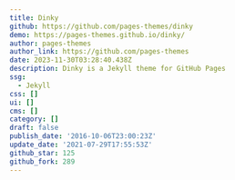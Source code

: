 ```yaml
---
title: Dinky
github: https://github.com/pages-themes/dinky
demo: https://pages-themes.github.io/dinky/
author: pages-themes
author_link: https://github.com/pages-themes
date: 2023-11-30T03:28:40.438Z
description: Dinky is a Jekyll theme for GitHub Pages
ssg:
  - Jekyll
css: []
ui: []
cms: []
category: []
draft: false
publish_date: '2016-10-06T23:00:23Z'
update_date: '2021-07-29T17:55:53Z'
github_star: 125
github_fork: 289
---
```


